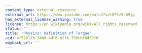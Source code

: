 ```yaml
---
content_type: external-resource
external_url: https://www.youtube.com/watch?v=tQPfzScB9jg
has_external_license_warning: true
license: https://en.wikipedia.org/wiki/All_rights_reserved
status: ''
title: 'Physics: Definition of Torque'
uid: 4f52b11b-340d-4df6-bffb-739cbf0452f6
wayback_url: ''
---
```

